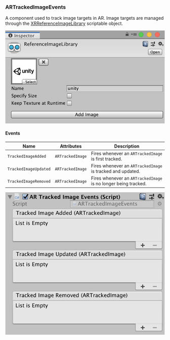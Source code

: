 ### ARTrackedImageEvents

A component used to track image targets in AR. Image targets are managed through the [XRReferenceImageLibrary](https://docs.unity3d.com/Packages/com.unity.xr.arsubsystems@3.0/api/UnityEngine.XR.ARSubsystems.XRReferenceImageLibrary.html) scriptable object.

![](../Screenshots/XRReferenceImageLibrary.png)

#### Events

| Name | Attributes | Description |
| ---- | ---------- | ----------- |
| `TrackedImageAdded` | `ARTrackedImage` | Fires whenever an `ARTrackedImage` is first tracked. |
| `TrackedImageUpdated` | `ARTrackedImage` | Fires whenever an `ARTrackedImage` is tracked and updated. |
| `TrackedImageRemoved` | `ARTrackedImage` | Fires whenever an `ARTrackedImage` is no longer being tracked. |

![](../Screenshots/ARTrackedImageEvents.png)
